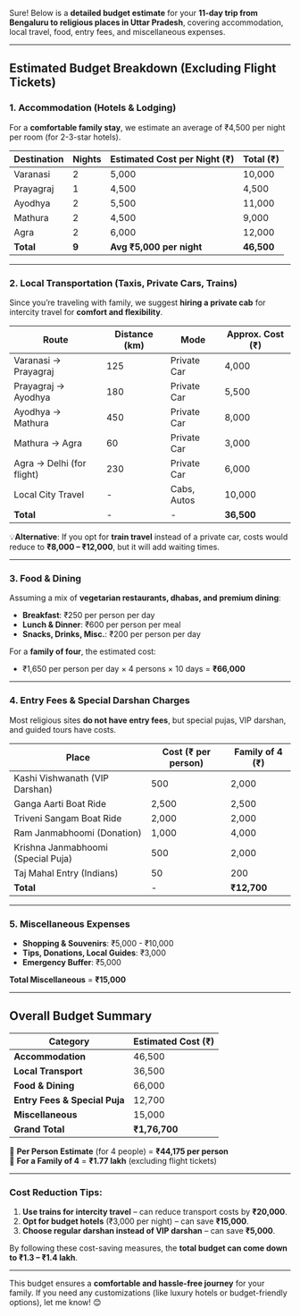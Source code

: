 Sure! Below is a **detailed budget estimate** for your **11-day trip from Bengaluru to religious places in Uttar Pradesh**, covering accommodation, local travel, food, entry fees, and miscellaneous expenses. 

---

## **Estimated Budget Breakdown (Excluding Flight Tickets)**
### **1. Accommodation (Hotels & Lodging)**
For a **comfortable family stay**, we estimate an average of ₹4,500 per night per room (for 2-3-star hotels).  

| Destination   | Nights | Estimated Cost per Night (₹) | Total (₹) |
|--------------|--------|-----------------------------|-----------|
| Varanasi     | 2      | 5,000                        | 10,000    |
| Prayagraj    | 1      | 4,500                        | 4,500     |
| Ayodhya      | 2      | 5,500                        | 11,000    |
| Mathura      | 2      | 4,500                        | 9,000     |
| Agra         | 2      | 6,000                        | 12,000    |
| **Total**    | **9**  | **Avg ₹5,000 per night**     | **46,500** |

---

### **2. Local Transportation (Taxis, Private Cars, Trains)**
Since you’re traveling with family, we suggest **hiring a private cab** for intercity travel for **comfort and flexibility**.

| Route                      | Distance (km) | Mode          | Approx. Cost (₹) |
|----------------------------|--------------|--------------|------------------|
| Varanasi → Prayagraj       | 125          | Private Car  | 4,000            |
| Prayagraj → Ayodhya        | 180          | Private Car  | 5,500            |
| Ayodhya → Mathura          | 450          | Private Car  | 8,000            |
| Mathura → Agra             | 60           | Private Car  | 3,000            |
| Agra → Delhi (for flight)  | 230          | Private Car  | 6,000            |
| Local City Travel          | -            | Cabs, Autos  | 10,000           |
| **Total**                  | -            | -            | **36,500**       |

💡**Alternative**: If you opt for **train travel** instead of a private car, costs would reduce to **₹8,000 – ₹12,000**, but it will add waiting times.

---

### **3. Food & Dining**
Assuming a mix of **vegetarian restaurants, dhabas, and premium dining**:

- **Breakfast**: ₹250 per person per day
- **Lunch & Dinner**: ₹600 per person per meal
- **Snacks, Drinks, Misc.**: ₹200 per person per day

For a **family of four**, the estimated cost:  
- ₹1,650 per person per day × 4 persons × 10 days = **₹66,000**

---

### **4. Entry Fees & Special Darshan Charges**
Most religious sites **do not have entry fees**, but special pujas, VIP darshan, and guided tours have costs.

| Place                 | Cost (₹ per person) | Family of 4 (₹) |
|-----------------------|--------------------|----------------|
| Kashi Vishwanath (VIP Darshan) | 500  | 2,000 |
| Ganga Aarti Boat Ride | 2,500 | 2,500 |
| Triveni Sangam Boat Ride | 2,000 | 2,000 |
| Ram Janmabhoomi (Donation) | 1,000 | 4,000 |
| Krishna Janmabhoomi (Special Puja) | 500 | 2,000 |
| Taj Mahal Entry (Indians) | 50 | 200 |
| **Total** | - | **₹12,700** |

---

### **5. Miscellaneous Expenses**
- **Shopping & Souvenirs**: ₹5,000 - ₹10,000  
- **Tips, Donations, Local Guides**: ₹3,000  
- **Emergency Buffer**: ₹5,000  

**Total Miscellaneous** = **₹15,000**

---

## **Overall Budget Summary**
| Category            | Estimated Cost (₹) |
|---------------------|------------------|
| **Accommodation**   | 46,500           |
| **Local Transport** | 36,500           |
| **Food & Dining**   | 66,000           |
| **Entry Fees & Special Puja** | 12,700 |
| **Miscellaneous**   | 15,000           |
| **Grand Total**     | **₹1,76,700** |

🔹 **Per Person Estimate** (for 4 people) = **₹44,175 per person**  
🔹 **For a Family of 4** = **₹1.77 lakh** (excluding flight tickets)

---

### **Cost Reduction Tips:**
1. **Use trains for intercity travel** – can reduce transport costs by **₹20,000**.
2. **Opt for budget hotels** (₹3,000 per night) – can save **₹15,000**.
3. **Choose regular darshan instead of VIP darshan** – can save **₹5,000**.

By following these cost-saving measures, the **total budget can come down to ₹1.3 – ₹1.4 lakh**.

---

This budget ensures a **comfortable and hassle-free journey** for your family. If you need any customizations (like luxury hotels or budget-friendly options), let me know! 😊
